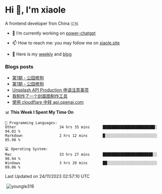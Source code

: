 <h1>Hi 👋, I'm xiaole</h1>
A frontend developer fron China 🇨🇳

- 🔭 I’m currently working on [power-chatgpt](https://github.com/youngle316/power-chatgpt)

- 📫 How to reach me: you may follow me on [xiaole.site](https://xiaole.site)

- 📝 Here is my [weekly](https://weekly.xiao.site) and [blog](https://xlog.xiaole.site)

</p>

### Blogs posts
<!-- BLOG-POST-LIST:START -->
- [第1期 - 公园修狗](https://xlog.app/api/redirection?characterId=57214&noteId=44)
- [第1期 - 公园修狗](https://weekly.xiaole.site/posts/park-puppy)
- [Unsplash API Production 申请注意事项](https://xlog.app/api/redirection?characterId=57214&noteId=40)
- [我制作了一个封面图制作工具](https://xlog.app/api/redirection?characterId=57214&noteId=39)
- [使用 cloudflare 中转 api.openai.com](https://xlog.app/api/redirection?characterId=57214&noteId=30)
<!-- BLOG-POST-LIST:END -->

<!--START_SECTION:waka-->
📊 **This Week I Spent My Time On** 

```text
💬 Programming Languages: 
Other                    34 hrs 35 mins      ████████████████████████░   94.02 % 
Markdown                 2 hrs 12 mins       █░░░░░░░░░░░░░░░░░░░░░░░░   05.98 % 

💻 Operating System: 
Mac                      33 hrs 27 mins      ███████████████████████░░   90.94 % 
Windows                  3 hrs 20 mins       ██░░░░░░░░░░░░░░░░░░░░░░░   09.06 % 
```


 Last Updated on 24/11/2023 02:57:10 UTC
<!--END_SECTION:waka-->

<p>&nbsp;<img align="center" src="https://github-readme-stats.vercel.app/api?username=youngle316&show_icons=true&locale=en" alt="youngle316" /></p>
